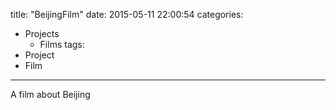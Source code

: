 title: "BeijingFilm"
date: 2015-05-11 22:00:54
categories:
- Projects
    - Films
tags:
- Project
- Film
---
A film about Beijing
